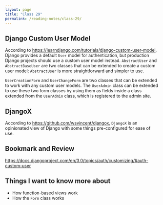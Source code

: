 ```yaml
---
layout: page
title: "Class 29"
permalink: /reading-notes/class-29/
---
```


## Django Custom User Model

According to <https://learndjango.com/tutorials/django-custom-user-model>, Django provides a default `User` model for authentication, but production Django projects should use a custom user model instead. `AbstractUser` and `AbstractBaseUser` are two classes that can be extended to create a custom user model; `AbstractUser` is more straightforward and simpler to use.

`UserCreationForm` and `UserChangeForm` are two classes that can be extended to work with any custom user models. The `UserAdmin` class can be extended to use these two form classes by using them as fields inside a class extended from the `UserAdmin` class, which is registered to the admin site.

## DjangoX

According to <https://github.com/wsvincent/djangox>, `DjangoX` is an opinionated view of Django with some things pre-configured for ease of use.

## Bookmark and Review

<https://docs.djangoproject.com/en/3.0/topics/auth/customizing/#auth-custom-user>

## Things I want to know more about

- How function-based views work
- How the `Form` class works
